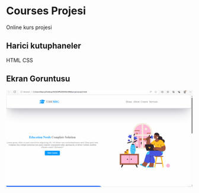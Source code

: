 
<h1>Courses Projesi</h1>

Online kurs projesi

<h2> Harici kutuphaneler </h2>

HTML CSS

<h2>Ekran Goruntusu</h2>

![](Courses.gif)
